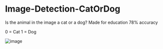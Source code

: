 # Image-Detection-CatOrDog
Is the animal in the image a cat or a dog?
Made for education
78% accuracy

0 = Cat
1 = Dog

![image](https://github.com/user-attachments/assets/805cc8d9-11ac-4f68-afe1-36776fac69a8)
